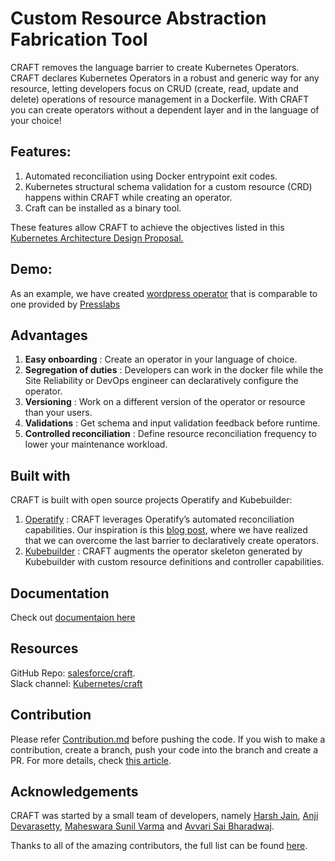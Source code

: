 # Custom Resource Abstraction Fabrication Tool

CRAFT removes the language barrier to create Kubernetes Operators. CRAFT declares Kubernetes Operators in a robust and generic way for any resource, letting developers focus on CRUD (create, read, update and delete) operations of resource management in a Dockerfile. With CRAFT you can create operators without a dependent layer and in the language of your choice!

## Features:

1. Automated reconciliation using Docker entrypoint exit codes.
2. Kubernetes structural schema validation for a custom resource (CRD) happens within CRAFT while creating an operator.
3. Craft can be installed as a binary tool. 

These features allow CRAFT to achieve the objectives listed in this [Kubernetes Architecture Design Proposal.](https://github.com/kubernetes/community/blob/master/contributors/design-proposals/architecture/declarative-application-management.md#bespoke-application-deployment)

## Demo:
As an example, we have created [wordpress operator](https://opensource.salesforce.com/craft/tutorial/index.html) that is comparable to one provided by [Presslabs](https://github.com/presslabs/wordpress-operator)

## Advantages
1. **Easy onboarding** : Create an operator in your language of choice.
2. **Segregation of duties** : Developers can work in the docker file while the Site Reliability or DevOps engineer can declaratively configure the operator.
3. **Versioning** : Work on a different version of the operator or resource than your users.
4. **Validations** : Get schema and input validation feedback before runtime.
5. **Controlled reconciliation** : Define resource reconciliation frequency to lower your maintenance workload.

## Built with
CRAFT is built with open source projects Operatify and Kubebuilder:

1. [Operatify](https://github.com/operatify/operatify) : CRAFT leverages Operatify’s automated reconciliation capabilities. Our inspiration is this [blog post](https://www.stephenzoio.com/kubernetes-operators-for-resource-management/), where we have realized that we can overcome the last barrier to declaratively create operators.
2. [Kubebuilder](https://github.com/kubernetes-sigs/kubebuilder) : CRAFT augments the operator skeleton generated by Kubebuilder with custom resource definitions and controller capabilities.

## Documentation
Check out [documentaion here](https://opensource.salesforce.com/craft/) 

## Resources
GitHub Repo: [salesforce/craft](https://github.com/salesforce/craft).  
Slack channel: [Kubernetes/craft](https://kubernetes.slack.com/archives/C01AD4W4NEP)

## Contribution
Please refer [Contribution.md](Contribution.md) before pushing the code. If you wish to make a contribution, create a branch, push your code into the branch and create a PR. For more details, check [this article](https://opensource.com/article/19/7/create-pull-request-github). 

## Acknowledgements
CRAFT was started by a small team of developers, namely [Harsh Jain](https://github.com/harsh-98), [Anji Devarasetty](https://github.com/anjidevarasetty), [Maheswara Sunil Varma](https://github.com/maheswarasunil) and [Avvari Sai Bharadwaj](https://github.com/AvvariSaiBharadwaj). 

Thanks to all of the amazing contributors, the full list can be found [here](https://github.com/salesforce/craft/graphs/contributors).
